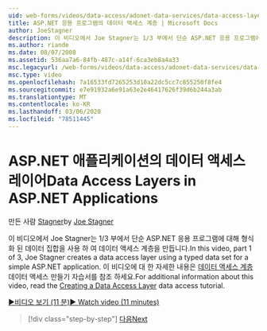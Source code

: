 ```yaml
---
uid: web-forms/videos/data-access/adonet-data-services/data-access-layers-in-aspnet-applications
title: ASP.NET 응용 프로그램의 데이터 액세스 계층 | Microsoft Docs
author: JoeStagner
description: 이 비디오에서 Joe Stagner는 1/3 부에서 단순 ASP.NET 응용 프로그램에 대해 형식화 된 데이터 집합을 사용 하 여 데이터 액세스 계층을 만듭니다. 추가 정보
ms.author: riande
ms.date: 08/07/2008
ms.assetid: 536aa7a6-84fb-487c-a14f-6ca3eb8a4a33
msc.legacyurl: /web-forms/videos/data-access/adonet-data-services/data-access-layers-in-aspnet-applications
msc.type: video
ms.openlocfilehash: 7a16533fd7265253d10a22dc5cc7c855250f8fe4
ms.sourcegitcommit: e7e91932a6e91a63e2e46417626f39d6b244a3ab
ms.translationtype: MT
ms.contentlocale: ko-KR
ms.lasthandoff: 03/06/2020
ms.locfileid: "78511445"
---
```

# <a name="data-access-layers-in-aspnet-applications"></a><span data-ttu-id="7ee6e-104">ASP.NET 애플리케이션의 데이터 액세스 레이어</span><span class="sxs-lookup"><span data-stu-id="7ee6e-104">Data Access Layers in ASP.NET Applications</span></span>

<span data-ttu-id="7ee6e-105">만든 사람 [Stagner](https://github.com/JoeStagner)</span><span class="sxs-lookup"><span data-stu-id="7ee6e-105">by [Joe Stagner](https://github.com/JoeStagner)</span></span>

<span data-ttu-id="7ee6e-106">이 비디오에서 Joe Stagner는 1/3 부에서 단순 ASP.NET 응용 프로그램에 대해 형식화 된 데이터 집합을 사용 하 여 데이터 액세스 계층을 만듭니다.</span><span class="sxs-lookup"><span data-stu-id="7ee6e-106">In this video, part 1 of 3, Joe Stagner creates a data access layer using a typed data set for a simple ASP.NET application.</span></span> <span data-ttu-id="7ee6e-107">이 비디오에 대 한 자세한 내용은 [데이터 액세스 계층](../../../overview/data-access/introduction/creating-a-data-access-layer-vb.md) 데이터 액세스 만들기 자습서를 참조 하세요.</span><span class="sxs-lookup"><span data-stu-id="7ee6e-107">For additional information about this video, read the [Creating a Data Access Layer](../../../overview/data-access/introduction/creating-a-data-access-layer-vb.md) data access tutorial.</span></span>

[<span data-ttu-id="7ee6e-108">&#9654;비디오 보기 (11 분)</span><span class="sxs-lookup"><span data-stu-id="7ee6e-108">&#9654; Watch video (11 minutes)</span></span>](https://channel9.msdn.com/Blogs/ASP-NET-Site-Videos/data-access-layers-in-aspnet-applications)

> [!div class="step-by-step"]
> [<span data-ttu-id="7ee6e-109">다음</span><span class="sxs-lookup"><span data-stu-id="7ee6e-109">Next</span></span>](how-to-manually-bind-a-dataset-to-a-datagrid.md)
